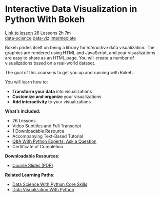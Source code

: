 # Interactive Data Visualization in Python With Bokeh

[Link to lesson](https://realpython.com/courses/interactive-data-visualization-python-bokeh/) 26 Lessons 2h 7m  
[data-science](https://realpython.com/tutorials/data-science/) [data-viz](https://realpython.com/tutorials/data-viz/) [intermediate](https://realpython.com/tutorials/intermediate/)

Bokeh prides itself on being a library for _interactive_ data visualization. The graphics are rendered using HTML and JavaScript, and your visualizations are easy to share as an HTML page. You will create a number of visualizations based on a real-world dataset.

The goal of this course is to get you up and running with Bokeh.

You will learn how to:

- **Transform your data** into visualizations
- **Customize and organize** your visualizations
- **Add interactivity** to your visualizations

**What’s Included:**

- 26 Lessons
- Video Subtitles and Full Transcript
- 1 Downloadable Resource
- Accompanying Text-Based Tutorial
- [Q&A With Python Experts: Ask a Question](https://realpython.com/courses/interactive-data-visualization-python-bokeh/discussion/)
- Certificate of Completion

**Downloadable Resources:**

- [Course Slides (PDF)](https://realpython.com/courses/interactive-data-visualization-python-bokeh/downloads/bokeh-slides/)

**Related Learning Paths:**

- [Data Science With Python Core Skills](https://realpython.com/learning-paths/data-science-python-core-skills/)
- [Data Visualization With Python](https://realpython.com/learning-paths/data-visualization-python/)
